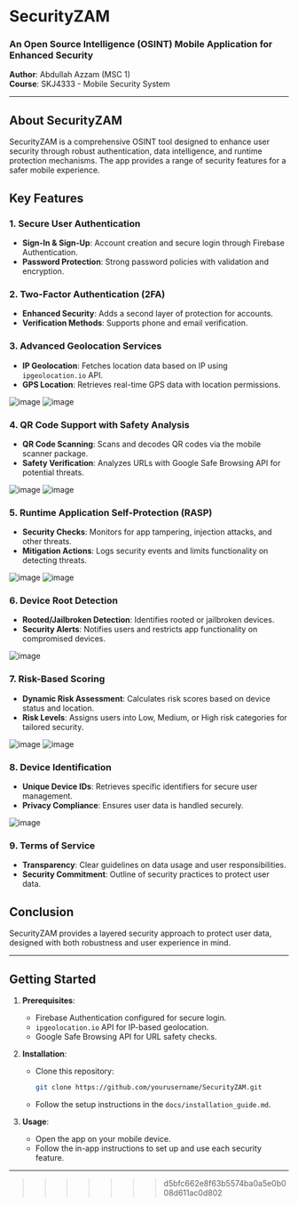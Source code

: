 
# SecurityZAM

### An Open Source Intelligence (OSINT) Mobile Application for Enhanced Security

**Author**: Abdullah Azzam (MSC 1)  
**Course**: SKJ4333 - Mobile Security System

---

## About SecurityZAM

SecurityZAM is a comprehensive OSINT tool designed to enhance user security through robust authentication, data intelligence, and runtime protection mechanisms. The app provides a range of security features for a safer mobile experience.

## Key Features

### 1. Secure User Authentication
- **Sign-In & Sign-Up**: Account creation and secure login through Firebase Authentication.
- **Password Protection**: Strong password policies with validation and encryption.
  



### 2. Two-Factor Authentication (2FA)
- **Enhanced Security**: Adds a second layer of protection for accounts.
- **Verification Methods**: Supports phone and email verification.
  



### 3. Advanced Geolocation Services
- **IP Geolocation**: Fetches location data based on IP using `ipgeolocation.io` API.
- **GPS Location**: Retrieves real-time GPS data with location permissions.
  
![image](https://github.com/user-attachments/assets/fb1661c6-df31-4cfd-9226-7e5f453b81d5) ![image](https://github.com/user-attachments/assets/54c83475-52e0-47ee-a7d6-72c872a28373)



### 4. QR Code Support with Safety Analysis
- **QR Code Scanning**: Scans and decodes QR codes via the mobile scanner package.
- **Safety Verification**: Analyzes URLs with Google Safe Browsing API for potential threats.
  
![image](https://github.com/user-attachments/assets/d113ecf9-b816-49a5-8ea3-6f3f985bc9cd) ![image](https://github.com/user-attachments/assets/68e483ba-2057-47c9-945f-8be9e7ff0b9a)


### 5. Runtime Application Self-Protection (RASP)
- **Security Checks**: Monitors for app tampering, injection attacks, and other threats.
- **Mitigation Actions**: Logs security events and limits functionality on detecting threats.
  
![image](https://github.com/user-attachments/assets/aafa864a-2615-487a-9f4a-e83c4dd127d9) ![image](https://github.com/user-attachments/assets/d2dfd5d6-5935-4982-80a0-614060f2ee59)


### 6. Device Root Detection
- **Rooted/Jailbroken Detection**: Identifies rooted or jailbroken devices.
- **Security Alerts**: Notifies users and restricts app functionality on compromised devices.
  
![image](https://github.com/user-attachments/assets/a7eeed49-6f36-40d6-886d-8e57cb5f002a)

### 7. Risk-Based Scoring
- **Dynamic Risk Assessment**: Calculates risk scores based on device status and location.
- **Risk Levels**: Assigns users into Low, Medium, or High risk categories for tailored security.
  
![image](https://github.com/user-attachments/assets/87f3062c-748d-4507-87d0-35656b173a23) ![image](https://github.com/user-attachments/assets/60131036-d644-4d24-8871-ae6c7d0e4791)


### 8. Device Identification
- **Unique Device IDs**: Retrieves specific identifiers for secure user management.
- **Privacy Compliance**: Ensures user data is handled securely.
  
![image](https://github.com/user-attachments/assets/d7865469-1751-44f7-93d5-e1290164ac08)

### 9. Terms of Service
- **Transparency**: Clear guidelines on data usage and user responsibilities.
- **Security Commitment**: Outline of security practices to protect user data.
  


## Conclusion

SecurityZAM provides a layered security approach to protect user data, designed with both robustness and user experience in mind.

---

## Getting Started

1. **Prerequisites**:
   - Firebase Authentication configured for secure login.
   - `ipgeolocation.io` API for IP-based geolocation.
   - Google Safe Browsing API for URL safety checks.

2. **Installation**:
   - Clone this repository:  
     ```bash
     git clone https://github.com/yourusername/SecurityZAM.git
     ```
   - Follow the setup instructions in the `docs/installation_guide.md`.

3. **Usage**:
   - Open the app on your mobile device.
   - Follow the in-app instructions to set up and use each security feature.


---





>>>>>>> d5bfc662e8f63b5574ba0a5e0b008d611ac0d802

